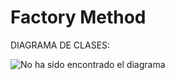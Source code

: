 # Factory Method

DIAGRAMA DE CLASES:

![No ha sido encontrado el diagrama](https://www.dofactory.com/images/diagrams/net/factory.gif)<br>
